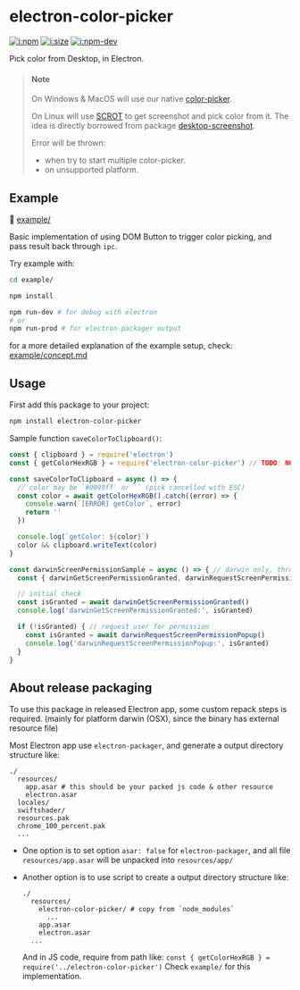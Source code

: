 # electron-color-picker

[![i:npm]][l:npm]
[![i:size]][l:size]
[![i:npm-dev]][l:npm]

Pick color from Desktop, in Electron.

[i:npm]: https://img.shields.io/npm/v/electron-color-picker?colorB=blue
[i:npm-dev]: https://img.shields.io/npm/v/electron-color-picker/dev
[l:npm]: https://npm.im/electron-color-picker
[i:size]: https://packagephobia.now.sh/badge?p=electron-color-picker
[l:size]: https://packagephobia.now.sh/result?p=electron-color-picker

[//]: # (NON_PACKAGE_CONTENT)

> #### Note
> 
> On Windows & MacOS will use our native [color-picker](https://github.com/mockingbot/mb_colorpicker_desktop_native).
> 
> On Linux will use [SCROT][l:scrot] to get screenshot and pick color from it.
> The idea is directly borrowed from package [desktop-screenshot][l:desktop-screenshot].
> 
> Error will be thrown:
> - when try to start multiple color-picker.
> - on unsupported platform.


## Example

📁 [example/](example/)

Basic implementation of using DOM Button to trigger color picking,
and pass result back through `ipc`.

Try example with:
```bash
cd example/

npm install

npm run-dev # for debug with electron
# or
npm run-prod # for electron-packager output
```

for a more detailed explanation of the example setup,
check: [example/concept.md](example/concept.md)


## Usage

First add this package to your project: 
```bash
npm install electron-color-picker
```

Sample function `saveColorToClipboard()`:
```js
const { clipboard } = require('electron')
const { getColorHexRGB } = require('electron-color-picker') // TODO: NOTE: this can not be directly packed for release, check below

const saveColorToClipboard = async () => {
  // color may be `#0099ff` or `` (pick cancelled with ESC)
  const color = await getColorHexRGB().catch((error) => {
    console.warn(`[ERROR] getColor`, error)
    return ''
  })

  console.log(`getColor: ${color}`)
  color && clipboard.writeText(color)
}

const darwinScreenPermissionSample = async () => { // darwin only, throw error on other platform (since electron-color-picker@2)
  const { darwinGetScreenPermissionGranted, darwinRequestScreenPermissionPopup } = require('electron-color-picker')

  // initial check
  const isGranted = await darwinGetScreenPermissionGranted()
  console.log('darwinGetScreenPermissionGranted:', isGranted)

  if (!isGranted) { // request user for permission
    const isGranted = await darwinRequestScreenPermissionPopup()
    console.log('darwinRequestScreenPermissionPopup:', isGranted)
  }
}
```


## About release packaging

To use this package in released Electron app,
some custom repack steps is required.
(mainly for platform darwin (OSX), since the binary has external resource file)

Most Electron app use `electron-packager`,
and generate a output directory structure like:
```
./
  resources/
    app.asar # this should be your packed js code & other resource
    electron.asar
  locales/
  swiftshader/
  resources.pak
  chrome_100_percent.pak
  ...
```

- One option is to set option `asar: false` for `electron-packager`,
  and all file `resources/app.asar` will be unpacked into `resources/app/`

- Another option is to use script to create a output directory structure like:
  ```
  ./
    resources/
      electron-color-picker/ # copy from `node_modules`
        ...
      app.asar
      electron.asar
    ...
  ```
  And in JS code, require from path like:
  `const { getColorHexRGB } = require('../electron-color-picker')`
  Check `example/` for this implementation.


[l:scrot]: https://en.wikipedia.org/wiki/Scrot
[l:desktop-screenshot]: https://npm.im/desktop-screenshot
